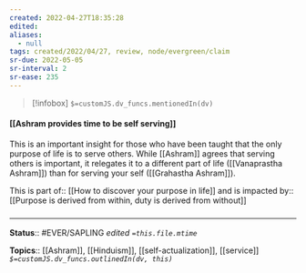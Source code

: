 ```yaml
---
created: 2022-04-27T18:35:28 
edited: 
aliases:
  - null
tags: created/2022/04/27, review, node/evergreen/claim
sr-due: 2022-05-05
sr-interval: 2
sr-ease: 235
---
```

> [!infobox]
`$=customJS.dv_funcs.mentionedIn(dv)`

#### [[Ashram provides time to be self serving]]

This is an important insight for those who have been taught that the only purpose of life is to serve others. 
While [[Ashram]] agrees that serving others is important, it relegates it to a different part of life ([[Vanaprastha Ashram]]) than for serving your self ([[Grahastha Ashram]]).

This is 
part of:: [[How to discover your purpose in life]]
and is 
impacted by:: [[Purpose is derived from within, duty is derived from without]]

### <hr class="footnote"/>

**Status**:: #EVER/SAPLING 
*edited `=this.file.mtime`*

**Topics**:: [[Ashram]], [[Hinduism]], [[self-actualization]], [[service]]
*`$=customJS.dv_funcs.outlinedIn(dv, this)`*
